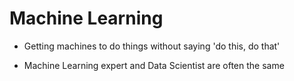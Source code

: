 # Machine Learning

- Getting machines to do things without saying 'do this, do that'

- Machine Learning expert and Data Scientist are often the same

